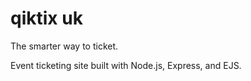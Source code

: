 # qiktix uk

The smarter way to ticket.

Event ticketing site built with Node.js, Express, and EJS. 